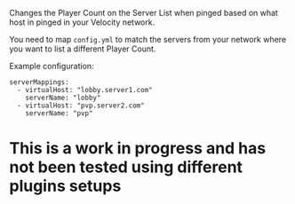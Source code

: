 Changes the Player Count on the Server List when pinged based on what host in pinged in your Velocity network.

You need to map `config.yml` to match the servers from your network where you want to list a different Player Count.

Example configuration:

```
serverMappings:
  - virtualHost: "lobby.server1.com"
    serverName: "lobby"
  - virtualHost: "pvp.server2.com"
    serverName: "pvp"

```

# This is a work in progress and has not been tested using different plugins setups